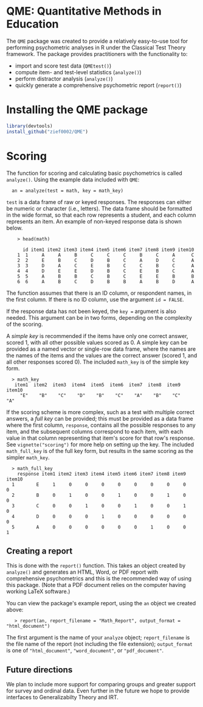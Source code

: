 QME: Quantitative Methods in Education
===

The `QME` package was created to provide a relatively easy-to-use tool for performing psychometric analyses in R under the Classical Test Theory framework. The package provides practitioners with the functionality to:
- import and score test data (`QMEtest()`)
- compute item- and test-level statistics (`analyze()`)
- perform distractor analysis (`analyze()`)
- quickly generate a comprehensive psychometric report (`report()`)


Installing the QME package
======

```r
library(devtools)
install_github("zief0002/QME") 
```

Scoring
======

The function for scoring and calculating basic psychometrics is called `analyze()`. Using the example data included with `QME`:

```{r}
  an = analyze(test = math, key = math_key)

```

`test` is a data frame of raw or keyed responses. The responses can either be numeric or character (i.e., letters). The data frame should be formatted in the wide format, so that each row represents a student, and each column represents an item. An example of non-keyed response data is shown below.

```
	> head(math)
	
	  id item1 item2 item3 item4 item5 item6 item7 item8 item9 item10
	1  1     A     A     B     C     C     C     B     C     A      C
	2  2     E     B     C     D     B     C     A     D     C      A
	3  3     D     A     C     E     B     C     C     B     C      A
	4  4     D     E     E     D     B     C     E     B     C      A
	5  5     A     B     B     C     B     C     E     E     B      B
	6  6     A     B     C     D     B     B     A     B     D      A
```

The function assumes that there is an ID column, or respondent names, in the first column. If there is no ID column, use the argument `id = FALSE`.

If the response data has not been keyed, the `key =` argument is also needed. This argument can be in two forms, depending on the complexity of the scoring.

A *simple key* is recommended if the items have only one correct answer, scored 1, with all other possible values scored as 0.  A simple key can be provided as a named vector or single-row data frame, where the names are the names of the items and the values are the correct answer (scored 1, and all other responses scored 0). The included `math_key` is of the simple key form. 

```
  > math_key
   item1  item2  item3  item4  item5  item6  item7  item8  item9 item10 
     "E"    "B"    "C"    "D"    "B"    "C"    "A"    "B"    "C"    "A"
```

If the scoring scheme is more complex, such as a test with multiple correct answers, a *full key* can be provided; this must be provided as a data frame where the first column, `response`, contains all the possible responses to any item, and the subsequent columns correspond to each item, with each value in that column representing that item's score for that row's response. See `vignette("scoring")` for more help on setting up the key.  The included `math_full_key` is of the full key form, but results in the same scoring as the simpler `math_key`.

```
  > math_full_key
    response item1 item2 item3 item4 item5 item6 item7 item8 item9 item10
  1        E     1     0     0     0     0     0     0     0     0      0
  2        B     0     1     0     0     1     0     0     1     0      0
  3        C     0     0     1     0     0     1     0     0     1      0
  4        D     0     0     0     1     0     0     0     0     0      0
  5        A     0     0     0     0     0     0     1     0     0      1

```

## Creating a report

This is done with the `report()` function.  This takes an object created by `analyze()` and generates an HTML, Word, or PDF report with comprehensive psychometrics and this is the recommended way of using this package. (Note that a PDF document relies on the computer having working LaTeX software.)

You can view the package's example report, using the `an` object we created above:

```
   > report(an, report_filename = "Math_Report", output_format = "html_document")
```

The first argument is the name of your `analyze` object; `report_filename` is the file name of the report (not including the file extension); `output_format` is one of `"html_document"`, `"word_document"`, or `"pdf_document"`.

## Future directions

We plan to include more support for comparing groups and greater support for survey and ordinal data.  Even further in the future we hope to provide interfaces to Generalizabilty Theory and IRT.